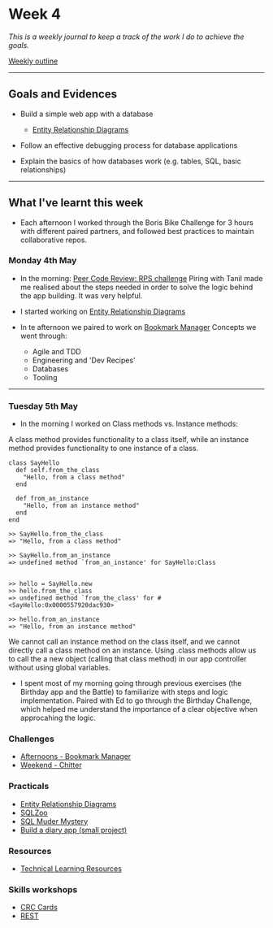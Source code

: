 # Week 4


*This is a weekly journal to keep a track of the work I do to achieve the goals.*

[Weekly outline](_https://github.com/makersacademy/course/blob/master/week_outlines.md/_)

---
## Goals and Evidences

* Build a simple web app with a database
    - [Entity Relationship Diagrams](https://github.com/makersacademy/skills-workshops/blob/master/practicals/databases/entity_relationship_diagrams.md) 

* Follow an effective debugging process for database applications

* Explain the basics of how databases work (e.g. tables, SQL, basic relationships)

---
## What I've learnt this week

* Each afternoon I worked through the Boris Bike Challenge for 3 hours with different paired partners, and followed best practices to maintain collaborative repos. 

### Monday 4th May

- In the morning: [Peer Code Review: RPS challenge](https://github.com/makersacademy/rps-challenge/blob/master/docs/review.md) Piring with Tanil made me realised about the steps needed in order to solve the logic behind the app building. It was very helpful.

- I started working on [Entity Relationship Diagrams](https://github.com/makersacademy/skills-workshops/blob/master/practicals/databases/entity_relationship_diagrams.md)

- In te afternoon we paired to work on [Bookmark Manager](https://github.com/makersacademy/course/blob/master/bookmark_manager/00_challenge_map.md)
Concepts we went through:

    - Agile and TDD
    - Engineering and 'Dev Recipes'
    - Databases
    - Tooling

---
### Tuesday 5th May

- In the morning I worked on Class methods vs. Instance methods: 

A class method provides functionality to a class itself, while an instance method provides functionality to one instance of a class.

```
class SayHello
  def self.from_the_class
    "Hello, from a class method"
  end

  def from_an_instance
    "Hello, from an instance method"
  end
end

```

```
>> SayHello.from_the_class
=> "Hello, from a class method"

>> SayHello.from_an_instance
=> undefined method `from_an_instance' for SayHello:Class


>> hello = SayHello.new
>> hello.from_the_class
=> undefined method `from_the_class' for #<SayHello:0x0000557920dac930>

>> hello.from_an_instance
=> "Hello, from an instance method"
```

We cannot call an instance method on the class itself, and we cannot directly call a class method on an instance.
Using .class methods allow us to call the a new object (calling that class method) in our app controller without using global variables. 

- I spent most of my morning going through previous exercises (the Birthday app and the Battle) to familiarize with steps and logic implementation. Paired with Ed to go through the Birthday Challenge, which helped me understand the importance of a clear objective when approcahing the logic. 


### Challenges

* [Afternoons - Bookmark Manager](https://github.com/makersacademy/course/blob/master/bookmark_manager/00_challenge_map.md)
* [Weekend - Chitter](https://github.com/makersacademy/chitter-challenge)

### Practicals

* [Entity Relationship Diagrams](https://github.com/makersacademy/skills-workshops/blob/master/practicals/databases/entity_relationship_diagrams.md)
* [SQLZoo](https://sqlzoo.net/)
* [SQL Muder Mystery](https://mystery.knightlab.com/)
* [Build a diary app (small project)](https://github.com/makersacademy/skills-workshops/blob/master/practicals/databases/daily_diary_app.md)

### Resources
* [Technical Learning Resources](https://airtable.com/shrGPJMHNfr7p9iAo/tblokmw6yNUO75ge6?blocks=hide)

### Skills workshops

* [CRC Cards](https://github.com/makersacademy/skills-workshops/tree/master/week-4/domain_modelling_student_directory_using_crc_cards)
* [REST](https://github.com/sjmog/rest)
